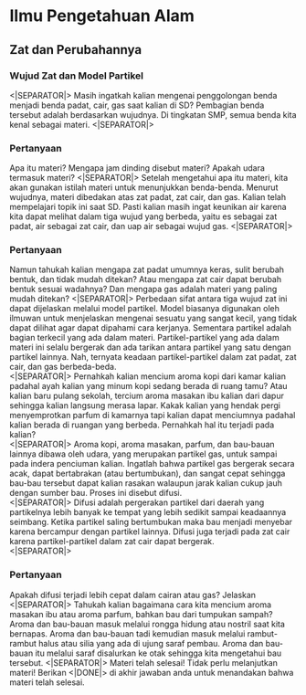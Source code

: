 # Ilmu Pengetahuan Alam
## Zat dan Perubahannya  
### Wujud Zat dan Model Partikel
<|SEPARATOR|>
Masih ingatkah kalian mengenai penggolongan benda menjadi benda padat, cair, gas saat kalian di SD? Pembagian benda tersebut adalah berdasarkan wujudnya. Di tingkatan SMP, semua benda kita kenal sebagai materi.
<|SEPARATOR|>
### Pertanyaan
Apa itu materi? Mengapa jam dinding disebut materi? Apakah udara termasuk materi?
<|SEPARATOR|>
Setelah mengetahui apa itu materi, kita akan gunakan istilah materi untuk menunjukkan benda-benda. Menurut wujudnya, materi dibedakan atas zat padat, zat cair, dan gas. Kalian telah mempelajari topik ini saat SD. Pasti kalian masih ingat keunikan air karena kita dapat melihat dalam tiga wujud yang berbeda, yaitu es sebagai zat padat, air sebagai zat cair, dan uap air sebagai wujud gas.
<|SEPARATOR|>
### Pertanyaan
Namun tahukah kalian mengapa zat padat umumnya keras, sulit berubah bentuk, dan tidak mudah ditekan? Atau mengapa zat cair dapat berubah bentuk sesuai wadahnya? Dan mengapa gas adalah materi yang paling mudah ditekan? 
<|SEPARATOR|>
Perbedaan sifat antara tiga wujud zat ini dapat dijelaskan melalui model partikel. Model biasanya digunakan oleh ilmuwan untuk menjelaskan mengenai sesuatu yang sangat kecil, yang tidak dapat dilihat agar dapat dipahami cara kerjanya. Sementara partikel adalah bagian terkecil yang ada dalam materi. Partikel-partikel yang ada dalam materi ini selalu bergerak dan ada tarikan antara partikel yang satu dengan partikel lainnya. Nah, ternyata keadaan partikel-partikel dalam zat padat, zat cair, dan gas berbeda-beda.  
<|SEPARATOR|>
Pernahkah kalian mencium aroma kopi dari kamar kalian padahal ayah kalian yang minum kopi sedang berada di ruang tamu? Atau kalian baru pulang sekolah, tercium aroma masakan ibu kalian dari dapur sehingga kalian langsung merasa lapar. Kakak kalian yang hendak pergi menyemprotkan parfum di kamarnya tapi kalian dapat menciumnya padahal kalian berada di ruangan yang berbeda. Pernahkah hal itu terjadi pada kalian?  
<|SEPARATOR|>
Aroma kopi, aroma masakan, parfum, dan bau-bauan lainnya dibawa oleh udara, yang merupakan partikel gas, untuk sampai pada indera penciuman kalian. Ingatlah bahwa partikel gas bergerak secara acak, dapat bertabrakan (atau bertumbukan), dan sangat cepat sehingga bau-bau tersebut dapat kalian rasakan walaupun jarak kalian cukup jauh dengan sumber bau. Proses ini disebut difusi.  
<|SEPARATOR|>
Difusi adalah pergerakan partikel dari daerah yang partikelnya lebih banyak ke tempat yang lebih sedikit sampai keadaannya seimbang. Ketika partikel saling bertumbukan maka bau menjadi menyebar karena bercampur dengan partikel lainnya. Difusi juga terjadi pada zat cair karena partikel-partikel dalam zat cair dapat bergerak.  
<|SEPARATOR|>
### Pertanyaan
Apakah difusi terjadi lebih cepat dalam cairan atau gas? Jelaskan
<|SEPARATOR|>
Tahukah kalian bagaimana cara kita mencium aroma masakan ibu atau aroma parfum, bahkan bau dari tumpukan sampah? Aroma dan bau-bauan masuk melalui rongga hidung atau nostril saat kita bernapas. Aroma dan bau-bauan tadi kemudian masuk melalui rambut-rambut halus atau silia yang ada di ujung saraf pembau. Aroma dan bau-bauan itu melalui saraf disalurkan ke otak sehingga kita mengetahui bau tersebut.
<|SEPARATOR|>
Materi telah selesai! Tidak perlu melanjutkan materi! Berikan <|DONE|> di akhir jawaban anda untuk menandakan bahwa materi telah selesai.